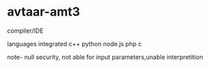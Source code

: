# avtaar-amt3
compiler/IDE

languages integrated
c++
python
node.js
php
c

note- null security, not able for input parameters,unable interpretition





